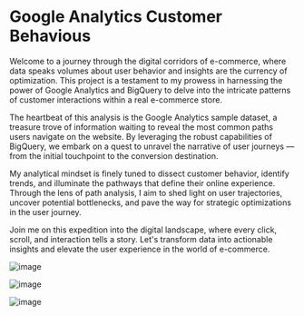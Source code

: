 # Google Analytics Customer Behavious 

Welcome to a journey through the digital corridors of e-commerce, where data speaks volumes about user behavior and insights are the currency of optimization. This project is a testament to my prowess in harnessing the power of Google Analytics and BigQuery to delve into the intricate patterns of customer interactions within a real e-commerce store.

The heartbeat of this analysis is the Google Analytics sample dataset, a treasure trove of information waiting to reveal the most common paths users navigate on the website. By leveraging the robust capabilities of BigQuery, we embark on a quest to unravel the narrative of user journeys — from the initial touchpoint to the conversion destination.

My analytical mindset is finely tuned to dissect customer behavior, identify trends, and illuminate the pathways that define their online experience. Through the lens of path analysis, I aim to shed light on user trajectories, uncover potential bottlenecks, and pave the way for strategic optimizations in the user journey.

Join me on this expedition into the digital landscape, where every click, scroll, and interaction tells a story. Let's transform data into actionable insights and elevate the user experience in the world of e-commerce.

![image](https://github.com/albeelau/Google-Analytics-sample-data-path-analysis/assets/77976477/b3207fc7-b61f-4359-8cd1-3e1781a138e4)

![image](https://github.com/albeelau/Google-Analytics-sample-data-path-analysis/assets/77976477/1b3ff291-71ab-43d4-9023-8c653e3031de)

![image](https://github.com/albeelau/Google-Analytics-sample-data-path-analysis/assets/77976477/40be2efa-9f4f-4722-8854-c5630f49ab76)


